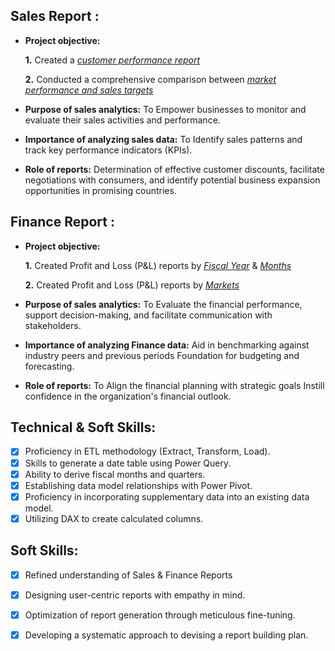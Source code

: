 ## Sales Report :


- **Project objective:** 

    **1.** Created a _[customer performance report](https://github.com/krsom/Excel-sales-analytics/blob/main/Customer%20Performance%20Report.pdf)_ 

    **2.** Conducted a comprehensive comparison between _[market performance and sales targets](https://github.com/krsom/Excel-sales-analytics/blob/main/Market%20Performance%20vs%20Target%20Report.pdf)_

- **Purpose of sales analytics:** To Empower businesses to monitor and evaluate their sales activities and performance.

- **Importance of analyzing sales data:** To Identify sales patterns and track key performance indicators (KPIs).

- **Role of reports:** Determination of effective customer discounts, facilitate negotiations with consumers, and identify potential business expansion opportunities in promising countries.


## Finance Report :

- **Project objective:** 

    **1.** Created Profit and Loss (P&L) reports by _[Fiscal Year](https://github.com/krsom/Excel-sales-analytics/blob/main/P%26L%20Statement%20by%20Fiscal%20Year.pdf)_ & _[Months](https://github.com/krsom/Excel-sales-analytics/blob/main/P%26L%20Statement%20by%20Markets.pdf)_ 

   **2.** Created Profit and Loss (P&L) reports by _[Markets](https://github.com/KirandeepMarala/Excel-Sales_Analysis/blob/main/P%26L%20Statement%20by%20Markets.pdf)_

- **Purpose of sales analytics:** To Evaluate the financial performance, support decision-making, and facilitate communication with stakeholders.

- **Importance of analyzing Finance data:** Aid in benchmarking against industry peers and previous periods Foundation for budgeting and forecasting.

- **Role of reports:** To Align the financial planning with strategic goals Instill confidence in the organization's financial outlook.


## Technical & Soft Skills:
- [x]	Proficiency in ETL methodology (Extract, Transform, Load).
- [x]	Skills to generate a date table using Power Query.
- [x]	Ability to derive fiscal months and quarters.
- [x]	Establishing data model relationships with Power Pivot.
- [x]	Proficiency in incorporating supplementary data into an existing data model.
- [x]	Utilizing DAX to create calculated columns.

## Soft Skills:
- [x]	Refined understanding of Sales & Finance Reports
- [x]	Designing user-centric reports with empathy in mind.
- [x]	Optimization of report generation through meticulous fine-tuning.
- [x]	Developing a systematic approach to devising a report building plan.

